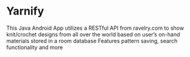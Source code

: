 # Yarnify
This Java Android App utilizes a RESTful API from ravelry.com to show knit/crochet designs from all over the world based on user’s on-hand materials stored in a room database
Features pattern saving, search functionality and more
